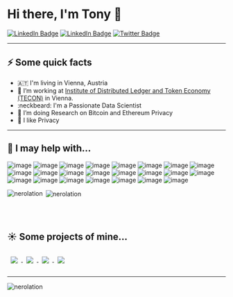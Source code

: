# Hi there, I'm Tony 👋
[![LinkedIn Badge](https://img.shields.io/badge/Personal%20Website-%20-lightgrey?color=1CA2F1)](https://www.toniwahrstaetter.com)
[![LinkedIn Badge](https://img.shields.io/badge/LinkedIn-Profile-informational?style=flat&logo=linkedin&logoColor=white&color=1CA2F1)](https://www.linkedin.com/in/anton-wahrst%C3%A4tter-b69317159/)
[![Twitter Badge](https://img.shields.io/badge/Twitter-Profile-informational?style=flat&logo=twitter&logoColor=white&color=1CA2F1)](https://twitter.com/Nero_ETH)

---

## ⚡ Some quick facts
- 🇦🇹 I'm living in Vienna, Austria
- 🔭 I’m working at [Institute of Distributed Ledger and Token Economy (TECON)](https://www.wu.ac.at/en/tecon/team) in Vienna.
-  :neckbeard: I'm a Passionate Data Scientist
- 🌱 I’m doing Research on Bitcoin and Ethereum Privacy
- :panda_face: I like Privacy 



---


## :star2: I may help with...
![image](https://img.shields.io/badge/Bitcoin-000000?style=for-the-badge&logo=bitcoin&logoColor=white)
![image](https://img.shields.io/badge/Ethereum-3C3C3D?style=for-the-badge&logo=Ethereum&logoColor=white)
![image](https://img.shields.io/badge/monero-FF6600?style=for-the-badge&logo=monero&logoColor=white)
![image](https://img.shields.io/badge/Solidity-e6e6e6?style=for-the-badge&logo=solidity&logoColor=black)
![image](https://img.shields.io/badge/Amazon_AWS-FF9900?style=for-the-badge&logo=amazonaws&logoColor=white)
![image](https://img.shields.io/badge/Google_Cloud-4285F4?style=for-the-badge&logo=google-cloud&logoColor=white)
![image](https://img.shields.io/badge/Heroku-430098?style=for-the-badge&logo=heroku&logoColor=white)
![image](https://img.shields.io/badge/TensorFlow-FF6F00?style=for-the-badge&logo=tensorflow&logoColor=white)
![image](https://img.shields.io/badge/Python-FFD43B?style=for-the-badge&logo=python&logoColor=blue)
![image](https://img.shields.io/badge/Numpy-777BB4?style=for-the-badge&logo=numpy&logoColor=white)
![image](https://img.shields.io/badge/Pandas-2C2D72?style=for-the-badge&logo=pandas&logoColor=white)
![image](https://img.shields.io/badge/PyTorch-EE4C2C?style=for-the-badge&logo=PyTorch&logoColor=white)
![image](https://img.shields.io/badge/scikit_learn-F7931E?style=for-the-badge&logo=scikit-learn&logoColor=white)
![image](https://img.shields.io/badge/SciPy-654FF0?style=for-the-badge&logo=SciPy&logoColor=white)
![image](https://img.shields.io/badge/Flask-000000?style=for-the-badge&logo=flask&logoColor=white)
![image](https://img.shields.io/badge/Selenium-43B02A?style=for-the-badge&logo=Selenium&logoColor=white)
![image](https://img.shields.io/badge/R-276DC3?style=for-the-badge&logo=r&logoColor=white)
![image](https://img.shields.io/badge/JavaScript-323330?style=for-the-badge&logo=javascript&logoColor=F7DF1E)
![image](https://img.shields.io/badge/LaTeX-47A141?style=for-the-badge&logo=LaTeX&logoColor=white)
![image](https://img.shields.io/badge/MySQL-005C84?style=for-the-badge&logo=mysql&logoColor=white)
![image](https://img.shields.io/badge/Neo4j-018bff?style=for-the-badge&logo=neo4j&logoColor=white)
![image](https://img.shields.io/badge/Linux-FCC624?style=for-the-badge&logo=linux&logoColor=black)
![image](https://img.shields.io/badge/Ubuntu-E95420?style=for-the-badge&logo=ubuntu&logoColor=white)




<p><img align="left" src="https://github-readme-stats.vercel.app/api?username=nerolation&show_icons=true&locale=en&theme=graywhite" alt="nerolation" /></p>

<p>&nbsp;<img  src="https://github-readme-stats.vercel.app/api/top-langs?username=nerolation&show_icons=true&locale=en&layout=compact" alt="nerolation" align="center"  /></p>



</br></br>

## :sunny: Some projects of mine...
<a href="https://github.com/Nerolation/Eth-Leverage-Wallet">
  <img align="center" style="margin:1rem 0.5rem" src="https://github-readme-stats.vercel.app/api/pin/?username=Nerolation&repo=Eth-Leverage-Wallet&title_color=000000&text_color=000000&icon_color=000000&bg_color=ffffff" />
</a>
<a href="https://github.com/Nerolation/ethereum-datafarm">
  <img align="center" style="margin:1rem 0.5rem" src="https://github-readme-stats.vercel.app/api/pin/?username=Nerolation&repo=ethereum-datafarm&title_color=000000&text_color=000000&icon_color=000000&bg_color=ffffff" />
</a>

<a href="https://github.com/Nerolation/Voltz-based-Stablecoin">
  <img align="center" style="margin:1rem 0.5rem" src="https://github-readme-stats.vercel.app/api/pin/?username=Nerolation&repo=Voltz-based-Stablecoin&title_color=000000&text_color=000000&icon_color=000000&bg_color=ffffff" />
</a>
<a href="https://github.com/Nerolation/python-bitcoin-blockchain-parser">
  <img align="center" style="margin:1rem 0.5rem" src="https://github-readme-stats.vercel.app/api/pin/?username=Nerolation&repo=python-bitcoin-blockchain-parser&title_color=000000&text_color=000000&icon_color=000000&bg_color=ffffff" />
</a>


---


<p><img align="center" src="https://github-readme-streak-stats.herokuapp.com/?user=nerolation&" alt="nerolation" /></p>


